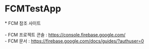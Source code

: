 # FCMTestApp
<label>* FCM 참조 사이트</label>
<br><br>
<label>- FCM 프로젝트 콘솔 : https://console.firebase.google.com/</label>
<br>
<label>- FCM 문서 : https://firebase.google.com/docs/guides/?authuser=0</label>
